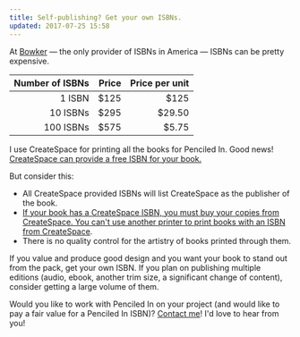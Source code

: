 ```yaml
---
title: Self-publishing? Get your own ISBNs.
updated: 2017-07-25 15:58
---
```


At [Bowker](https://www.myidentifiers.com/get-your-isbn-now) — the only provider of ISBNs in America — ISBNs can be pretty expensive.

| Number of ISBNs | Price | Price per unit |
| --------------: | -----:| --------------:|
| 1 ISBN		  | $125  | $125           |
| 10 ISBNs		  | $295  | $29.50 		   |
| 100 ISBNs		  | $575  | $5.75 		   |

I use CreateSpace for printing all the books for Penciled In. Good news! [CreateSpace can provide a free ISBN for your book.](https://www.createspace.com/Products/Book/ISBNs.jsp)

But consider this:

- All CreateSpace provided ISBNs will list CreateSpace as the publisher of the book.
- [If your book has a CreateSpace ISBN, you must buy your copies from CreateSpace. You can't use another printer to print books with an ISBN from CreateSpace](https://writers.stackexchange.com/questions/12952/if-i-get-a-free-isbn-through-amazons-createspace-now-will-that-impact-any-deci).
- There is no quality control for the artistry of books printed through them.

If you value and produce good design and you want your book to stand out from the pack, get your own ISBN. If you plan on publishing multiple editions (audio, ebook, another trim size, a significant change of content), consider getting a large volume of them.

Would you like to work with Penciled In on your project (and would like to pay a fair value for a Penciled In ISBN)? [Contact me](mailto:ben@penciledin.com)! I'd love to hear from you!